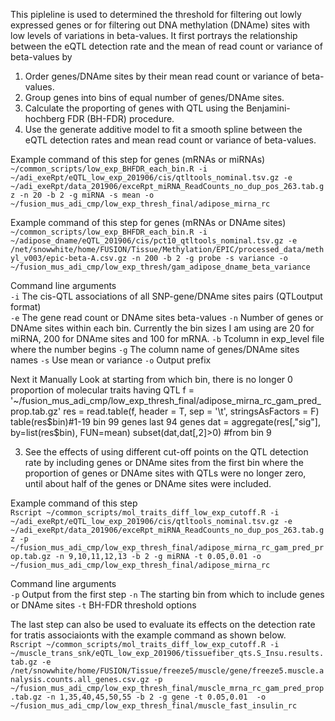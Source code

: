 This pipleline is used to determined the threshold for filtering out lowly expressed genes or for filtering out DNA methylation (DNAme) sites with low levels of variations in beta-values. It first portrays the relationship between the eQTL detection rate and the mean of read count or variance of beta-values by <br />
  1. Order genes/DNAme sites by their mean read count or variance of beta-values.<br />
  2. Group genes into bins of equal number of genes/DNAme sites.<br />
  3. Calculate the proporting of genes with QTL using the Benjamini-hochberg FDR (BH-FDR) procedure. <br />
  4. Use the generate additive model to fit a smooth spline between the eQTL detection rates and mean read count or variance of beta-values. <br />

Example command of this step for genes (mRNAs or miRNAs)<br />
`~/common_scripts/low_exp_BHFDR_each_bin.R -i ~/adi_exeRpt/eQTL_low_exp_201906/cis/qtltools_nominal.tsv.gz -e ~/adi_exeRpt/data_201906/exceRpt_miRNA_ReadCounts_no_dup_pos_263.tab.gz -n 20 -b 2 -g miRNA -s mean -o ~/fusion_mus_adi_cmp/low_exp_thresh_final/adipose_mirna_rc`<br />

Example command of this step for genes (mRNAs or DNAme sites)<br />
`~/common_scripts/low_exp_BHFDR_each_bin.R -i ~/adipose_dname/eQTL_201906/cis/pct10_qtltools_nominal.tsv.gz -e /net/snowwhite/home/FUSION/Tissue/Methylation/EPIC/processed_data/methyl_v003/epic-beta-A.csv.gz -n 200 -b 2 -g probe -s variance -o ~/fusion_mus_adi_cmp/low_exp_thresh/gam_adipose_dname_beta_variance`<br />

Command line arguments <br /> 
`-i` The cis-QTL associations of all SNP-gene/DNAme sites pairs (QTLoutput format) <br />
`-e` The gene read count or DNAme sites beta-values
`-n` Number of genes or DNAme sites within each bin. Currently the bin sizes I am using are 20 for miRNA, 200 for DNAme sites and 100 for mRNA.
`-b` Tcolumn in exp_level file where the number begins
`-g` The column name of genes/DNAme sites names
`-s` Use mean or variance
`-o` Output prefix

Next it Manually Look at starting from which bin, there is no longer 0 proportion of molecular traits having QTL
f = '~/fusion_mus_adi_cmp/low_exp_thresh_final/adipose_mirna_rc_gam_pred_prop.tab.gz'
res = read.table(f, header = T, sep = '\t', stringsAsFactors = F)
table(res$bin)#1-19 bin 99 genes last 94 genes
dat = aggregate(res[,"sig"], by=list(res$bin), FUN=mean) 
subset(dat,dat[,2]>0) #from bin 9

3. See the effects of using different cut-off points on the QTL detection rate by including genes or DNAme sites from the first bin where the proportion of genes or DNAme sites with QTLs were no longer zero, until about half of the genes or DNAme sites were included.

Example command of this step <br />
`Rscript ~/common_scripts/mol_traits_diff_low_exp_cutoff.R -i ~/adi_exeRpt/eQTL_low_exp_201906/cis/qtltools_nominal.tsv.gz -e ~/adi_exeRpt/data_201906/exceRpt_miRNA_ReadCounts_no_dup_pos_263.tab.gz -p ~/fusion_mus_adi_cmp/low_exp_thresh_final/adipose_mirna_rc_gam_pred_prop.tab.gz -n 9,10,11,12,13 -b 2 -g miRNA -t 0.05,0.01 -o ~/fusion_mus_adi_cmp/low_exp_thresh_final/adipose_mirna_rc`<br /> 

Command line arguments <br /> 
`-p` Output from the first step
`-n` The starting bin from which to include genes or DNAme sites
`-t` BH-FDR threshold options


The last step can also be used to evaluate its effects on the detection rate for tratis associaionts with the example command as shown below.<br />
`Rscript ~/common_scripts/mol_traits_diff_low_exp_cutoff.R -i ~/muscle_trans_snk/eQTL_low_exp_201906/tissuefiber_qts.S_Insu.results.tab.gz -e /net/snowwhite/home/FUSION/Tissue/freeze5/muscle/gene/freeze5.muscle.analysis.counts.all_genes.csv.gz -p ~/fusion_mus_adi_cmp/low_exp_thresh_final/muscle_mrna_rc_gam_pred_prop.tab.gz -n 1,35,40,45,50,55 -b 2 -g gene -t 0.05,0.01  -o ~/fusion_mus_adi_cmp/low_exp_thresh_final/muscle_fast_insulin_rc`

